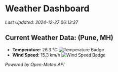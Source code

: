 
# Weather Dashboard

_Last Updated: 2024-12-27 06:13:37_

## Current Weather Data: (Pune, MH)
- **Temperature:** 26.3 °C ![Temperature Badge](https://img.shields.io/badge/Temperature-Medium%20Temp-green)
- **Wind Speed:** 15.3 km/h ![Wind Speed Badge](https://img.shields.io/badge/Wind%20Speed-Low%20Wind-blue)

*Powered by Open-Meteo API*
